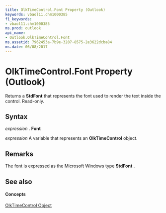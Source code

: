 ```yaml
---
title: OlkTimeControl.Font Property (Outlook)
keywords: vbaol11.chm1000385
f1_keywords:
- vbaol11.chm1000385
ms.prod: outlook
api_name:
- Outlook.OlkTimeControl.Font
ms.assetid: 7962453a-7b9e-3287-8575-2e3622dcba84
ms.date: 06/08/2017
---
```



# OlkTimeControl.Font Property (Outlook)

Returns a  **StdFont** that represents the font used to render the text inside the control. Read-only.


## Syntax

 _expression_ . **Font**

 _expression_ A variable that represents an **OlkTimeControl** object.


## Remarks

The font is expressed as the Microsoft Windows type  **StdFont** .


## See also


#### Concepts


[OlkTimeControl Object](Outlook.OlkTimeControl.md)

